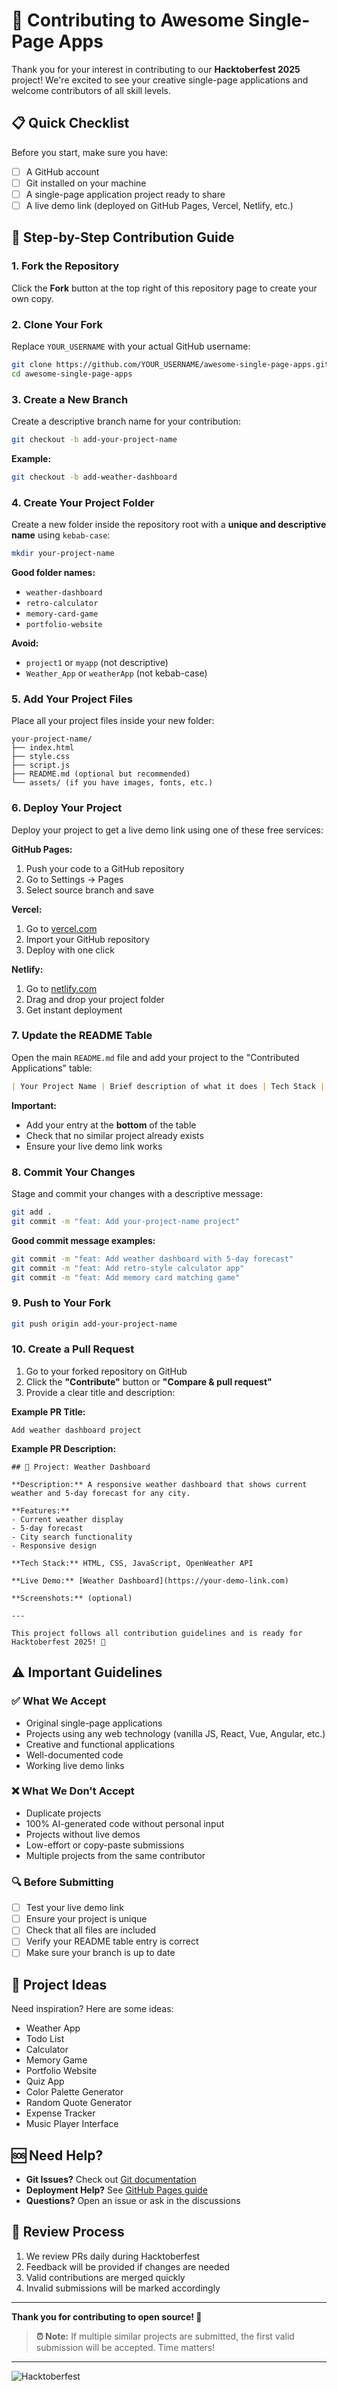 # 🤝 Contributing to Awesome Single-Page Apps

Thank you for your interest in contributing to our **Hacktoberfest 2025** project! We're excited to see your creative single-page applications and welcome contributors of all skill levels.

## 📋 Quick Checklist

Before you start, make sure you have:

- [ ] A GitHub account
- [ ] Git installed on your machine
- [ ] A single-page application project ready to share
- [ ] A live demo link (deployed on GitHub Pages, Vercel, Netlify, etc.)

## 🚀 Step-by-Step Contribution Guide

### 1. Fork the Repository

Click the **Fork** button at the top right of this repository page to create your own copy.

### 2. Clone Your Fork

Replace `YOUR_USERNAME` with your actual GitHub username:

```bash
git clone https://github.com/YOUR_USERNAME/awesome-single-page-apps.git
cd awesome-single-page-apps
```

### 3. Create a New Branch

Create a descriptive branch name for your contribution:

```bash
git checkout -b add-your-project-name
```

**Example:**

```bash
git checkout -b add-weather-dashboard
```

### 4. Create Your Project Folder

Create a new folder inside the repository root with a **unique and descriptive name** using `kebab-case`:

```bash
mkdir your-project-name
```

**Good folder names:**

- `weather-dashboard`
- `retro-calculator`
- `memory-card-game`
- `portfolio-website`

**Avoid:**

- `project1` or `myapp` (not descriptive)
- `Weather_App` or `weatherApp` (not kebab-case)

### 5. Add Your Project Files

Place all your project files inside your new folder:

```text
your-project-name/
├── index.html
├── style.css
├── script.js
├── README.md (optional but recommended)
└── assets/ (if you have images, fonts, etc.)
```

### 6. Deploy Your Project

Deploy your project to get a live demo link using one of these free services:

**GitHub Pages:**

1. Push your code to a GitHub repository
2. Go to Settings → Pages
3. Select source branch and save

**Vercel:**

1. Go to [vercel.com](https://vercel.com)
2. Import your GitHub repository
3. Deploy with one click

**Netlify:**

1. Go to [netlify.com](https://www.netlify.com)
2. Drag and drop your project folder
3. Get instant deployment

### 7. Update the README Table

Open the main `README.md` file and add your project to the "Contributed Applications" table:

```markdown
| Your Project Name | Brief description of what it does | Tech Stack | [Live Demo](your-live-link) | [@yourusername](https://github.com/yourusername) |
```

**Important:**

- Add your entry at the **bottom** of the table
- Check that no similar project already exists
- Ensure your live demo link works

### 8. Commit Your Changes

Stage and commit your changes with a descriptive message:

```bash
git add .
git commit -m "feat: Add your-project-name project"
```

**Good commit message examples:**

```bash
git commit -m "feat: Add weather dashboard with 5-day forecast"
git commit -m "feat: Add retro-style calculator app"
git commit -m "feat: Add memory card matching game"
```

### 9. Push to Your Fork

```bash
git push origin add-your-project-name
```

### 10. Create a Pull Request

1. Go to your forked repository on GitHub
2. Click the **"Contribute"** button or **"Compare & pull request"**
3. Provide a clear title and description:

**Example PR Title:**

```text
Add weather dashboard project
```

**Example PR Description:**

```text
## 📱 Project: Weather Dashboard

**Description:** A responsive weather dashboard that shows current weather and 5-day forecast for any city.

**Features:**
- Current weather display
- 5-day forecast
- City search functionality
- Responsive design

**Tech Stack:** HTML, CSS, JavaScript, OpenWeather API

**Live Demo:** [Weather Dashboard](https://your-demo-link.com)

**Screenshots:** (optional)

---

This project follows all contribution guidelines and is ready for Hacktoberfest 2025! 🎃
```

## ⚠️ Important Guidelines

### ✅ What We Accept

- Original single-page applications
- Projects using any web technology (vanilla JS, React, Vue, Angular, etc.)
- Creative and functional applications
- Well-documented code
- Working live demo links

### ❌ What We Don't Accept

- Duplicate projects
- 100% AI-generated code without personal input
- Projects without live demos
- Low-effort or copy-paste submissions
- Multiple projects from the same contributor

### 🔍 Before Submitting

- [ ] Test your live demo link
- [ ] Ensure your project is unique
- [ ] Check that all files are included
- [ ] Verify your README table entry is correct
- [ ] Make sure your branch is up to date

## 🎯 Project Ideas

Need inspiration? Here are some ideas:

- Weather App
- Todo List
- Calculator
- Memory Game
- Portfolio Website
- Quiz App
- Color Palette Generator
- Random Quote Generator
- Expense Tracker
- Music Player Interface

## 🆘 Need Help?

- **Git Issues?** Check out [Git documentation](https://git-scm.com/doc)
- **Deployment Help?** See [GitHub Pages guide](https://pages.github.com/)
- **Questions?** Open an issue or ask in the discussions

## 📝 Review Process

1. We review PRs daily during Hacktoberfest
2. Feedback will be provided if changes are needed
3. Valid contributions are merged quickly
4. Invalid submissions will be marked accordingly

---

**Thank you for contributing to open source! 🚀**

> **⏰ Note:** If multiple similar projects are submitted, the first valid submission will be accepted. Time matters!

---

![Hacktoberfest](https://img.shields.io/badge/Hacktoberfest-2025-orange.svg)
